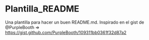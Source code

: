 # Plantilla_README
Una plantilla para hacer un buen README.md. Inspirado en el gist de @PurpleBooth => https://gist.github.com/PurpleBooth/109311bb0361f32d87a2
